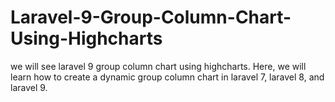 # Laravel-9-Group-Column-Chart-Using-Highcharts
we will see laravel 9 group column chart using highcharts. Here, we will learn how to create a dynamic group column chart in laravel 7, laravel 8, and laravel 9.
